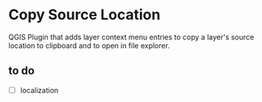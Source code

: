 # Copy Source Location
QGIS Plugin that adds layer context menu entries to copy a layer's source location to clipboard and to open in file explorer.

## to do
* [ ] localization
